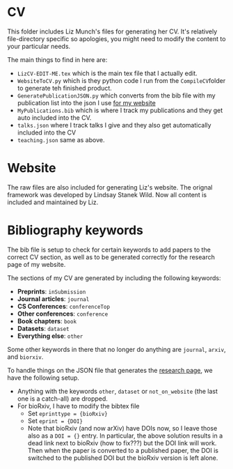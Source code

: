 # CV

This folder includes Liz Munch's files for generating her CV.  It's relatively file-directory specific so apologies, you might need to modify the content to your particular needs. 

The main things to find in here are:

- `LizCV-EDIT-ME.tex` which is the main tex file that I actually edit. 
- `WebsiteToCV.py` which is they python code I run from the `CompileCV`folder to generate teh finished product. 
- `GeneratePublicationJSON.py` which converts from the bib file with my publication list into the json I use [for my website](http://elizabethmunch.com/research)
- `MyPublications.bib` which is where I track my publications and they get auto included into the CV.
- `talks.json` where I track talks I give and they also get automatically included into the CV
- `teaching.json` same as above.

# Website

The raw files are also included for generating Liz's website. The orignal framework was developed by Lindsay Stanek Wild. Now all content is included and maintained by Liz. 

# Bibliography keywords

The bib file is setup to check for certain keywords to add papers to the correct CV section, as well as to be generated correctly for the research page of my website. 

The sections of my CV are generated by including the following keywords:
- **Preprints**: `inSubmission`
- **Journal articles**: `journal`
- **CS Conferences**: `conferenceTop`
- **Other conferences**: `conference`
- **Book chapters**: `book`
- **Datasets**: `dataset`
- **Everything else**: `other`

Some other keywords in there that no longer do anything are `journal`, `arxiv`, and `biorxiv`. 


To handle things on the JSON file that generates the [research page](elizabethmunch.com/research), we have the following setup. 

- Anything with the keywords `other`, `dataset` or `not_on_website` (the last one is a catch-all) are dropped.
- For bioRxiv, I have to modify the bibtex file
  - Set `eprinttype = {bioRxiv}`
  - Set `eprint = {DOI}`
  - Note that bioRxiv (and now arXiv) have DOIs now, so I leave those also as a `DOI = {}` entry. In particular, the above solution results in a dead link next to bioRxiv (how to fix???) but the DOI link will work. Then when the paper is converted to a published paper, the DOI is switched to the published DOI but the bioRxiv version is left alone. 